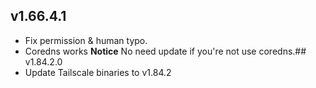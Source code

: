 ## v1.66.4.1
- Fix permission & human typo.
- Coredns works
**Notice**
No need update if you're not use coredns.## v1.84.2.0
- Update Tailscale binaries to v1.84.2
